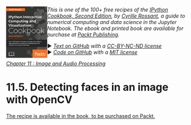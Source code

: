 <a href="https://github.com/ipython-books/cookbook-2nd"><img src="../cover-cookbook-2nd.png" align="left" alt="IPython Cookbook, Second Edition" height="140" /></a> *This is one of the 100+ free recipes of the [IPython Cookbook, Second Edition](https://github.com/ipython-books/cookbook-2nd), by [Cyrille Rossant](http://cyrille.rossant.net), a guide to numerical computing and data science in the Jupyter Notebook. The ebook and printed book are available for purchase at [Packt Publishing](https://www.packtpub.com/big-data-and-business-intelligence/ipython-interactive-computing-and-visualization-cookbook-second-e).*

▶ *[Text on GitHub](https://github.com/ipython-books/cookbook-2nd) with a [CC-BY-NC-ND license](https://creativecommons.org/licenses/by-nc-nd/3.0/us/legalcode)*  
▶ *[Code on GitHub](https://github.com/ipython-books/cookbook-2nd-code) with a [MIT license](https://opensource.org/licenses/MIT)*

[*Chapter 11 : Image and Audio Processing*](./)

# 11.5. Detecting faces in an image with OpenCV

[The recipe is available in the book, to be purchased on Packt.](https://www.packtpub.com/big-data-and-business-intelligence/ipython-interactive-computing-and-visualization-cookbook-second-e)

<!-- REMOVE AS PER PACKT AGREEMENT

**OpenCV (Open Computer Vision)** is an open source C++ library for computer vision. It features algorithms for image segmentation, object recognition, augmented reality, face detection, and other computer vision tasks.

In this recipe, we will use OpenCV in Python to detect faces in a picture.

## Getting ready

You need OpenCV and the Python wrapper. You can install them with `conda install -c conda-forge opencv`.

## How to do it...

1. First, we import the packages:

```python
import io
import zipfile
import requests
import numpy as np
import cv2
import matplotlib.pyplot as plt
%matplotlib inline
```

2. We download and extract the dataset in the `data/` subfolder:

```python
url = ('https://github.com/ipython-books/'
       'cookbook-2nd-data/blob/master/'
       'family.zip?raw=true')
r = io.BytesIO(requests.get(url).content)
zipfile.ZipFile(r).extractall('data')
```

3. We open the JPG image with OpenCV:

```python
img = cv2.imread('data/family.jpg')
```

4. Then, we convert it to a grayscale image using OpenCV's `cvtColor()` function. For face detection, it is sufficient and faster to use grayscale images.

```python
gray = cv2.cvtColor(img, cv2.COLOR_BGR2GRAY)
```

5. To detect faces, we will use the **Viola–Jones object detection framework**. A cascade of Haar-like classifiers has been trained on many images to detect faces (more details are given in the next section). The result of the training is stored in an XML file which is part of the archive that was downloaded in step 2. We load this cascade from this XML file with OpenCV's `CascadeClassifier` class:

```python
path = 'data/haarcascade_frontalface_default.xml'
face_cascade = cv2.CascadeClassifier(path)
```

6. Finally, the `detectMultiScale()` method of the classifier detects the objects on a grayscale image and returns a list of rectangles around these objects:

```python
for x, y, w, h in face_cascade.detectMultiScale(
        gray, 1.3):
    cv2.rectangle(
        gray, (x, y), (x + w, y + h), (255, 0, 0), 2)
fig, ax = plt.subplots(1, 1, figsize=(8, 6))
ax.imshow(gray, cmap=plt.cm.gray)
ax.set_axis_off()
```

![<matplotlib.figure.Figure at 0x7ef02b0>](05_faces_files/05_faces_17_0.png)

We see that, although all detected objects are indeed faces, one face out of four is not detected. This is probably due to the fact that this face is not perfectly facing the camera, whereas the faces in the training set were. This shows that the efficacy of this method is limited by the quality and generality of the training set.

## How it works...

The Viola–Jones object detection framework works by training a cascade of boosted classifiers with Haar-like features. First, we consider a set of features:

![Haar-like features](05_faces_files/viola.png)

A feature is positioned at a particular location and size in the image. It covers a small window in the image (for example, 24 x 24 pixels). The sum of all pixels in the black area is subtracted to the sum of the pixels in the white area. This operation can be done efficiently with integral images.

Then, the set of all classifiers is trained with a boosting technique; only the best features are kept for the next stage during training. The training set contains positive and negative images (with and without faces). Although the classifiers yield poor performance individually, the cascade of boosted classifiers is both efficient and fast. This method is therefore well-adapted to real-time processing.

The XML file has been obtained in OpenCV's package. There are multiple files corresponding to different training sets. You can also train your own cascade with your own training set.

## There's more...

Here are a few references:

* A cascade tutorial with OpenCV (C++) available at http://docs.opencv.org/doc/tutorials/objdetect/cascade_classifier/cascade_classifier.html
* Documentation to train a cascade, available at http://docs.opencv.org/doc/user_guide/ug_traincascade.html
* Haar cascades library, available at https://github.com/Itseez/opencv/tree/master/data/haarcascades
* OpenCV's cascade classification API reference available at http://docs.opencv.org/modules/objdetect/doc/cascade_classification.html
* The Viola–Jones object detection framework on Wikipedia, available at https://en.wikipedia.org/wiki/Viola%E2%80%93Jones_object_detection_framework
* Boosting or how to create one strong classifier from many weak classifiers, explained at https://en.wikipedia.org/wiki/Boosting_%28machine_learning%29

-->
